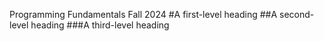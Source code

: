Programming Fundamentals Fall 2024
#A first-level heading
##A second-level heading
###A third-level heading
